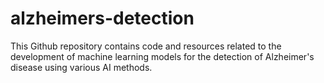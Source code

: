 # alzheimers-detection

This Github repository contains code and resources related to the development of machine learning models for the detection of Alzheimer's disease using various AI methods.

